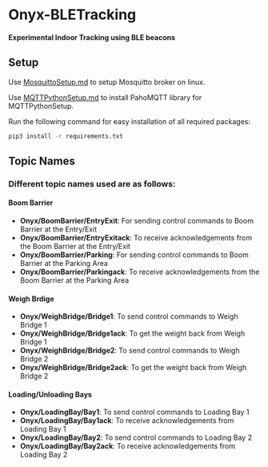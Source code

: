 # Onyx-BLETracking
 #### Experimental Indoor Tracking using BLE beacons

## Setup

Use [MosquittoSetup.md](https://gitlab.com/aj-ames/Onyx-BLETracker/blob/master/MosquittoSetup.md) to setup Mosquitto broker on linux.

Use [MQTTPythonSetup.md](https://gitlab.com/aj-ames/Onyx-BLETracker/blob/master/MQTTPythonSetup.md) to install PahoMQTT library for MQTTPythonSetup.

Run the following command for easy installation of all required packages:
```sh
pip3 install -r requirements.txt
```
## Topic Names
 
 ### Different topic names used are as follows:

 #### Boom Barrier
-  **Onyx/BoomBarrier/EntryExit**: For sending control commands to Boom Barrier at the Entry/Exit
- **Onyx/BoomBarrier/EntryExitack**: To receive acknowledgements from the Boom Barrier at the Entry/Exit
-  **Onyx/BoomBarrier/Parking**: For sending control commands to Boom Barrier at the Parking Area
- **Onyx/BoomBarrier/Parkingack**: To receive acknowledgements from the Boom Barrier at the Parking Area

#### Weigh Brdige
- **Onyx/WeighBridge/Bridge1**: To send control commands to Weigh Bridge 1
- **Onyx/WeighBridge/Bridge1ack**: To get the weight back from Weigh Bridge 1
- **Onyx/WeighBridge/Bridge2**: To send control commands to Weigh Bridge 2
- **Onyx/WeighBridge/Bridge2ack**: To get the weight back from Weigh Bridge 2

#### Loading/Unloading Bays
- **Onyx/LoadingBay/Bay1**: To send control commands to Loading Bay 1
- **Onyx/LoadingBay/Bay1ack**: To receive acknowledgements from Loading Bay 1
- **Onyx/LoadingBay/Bay2**: To send control commands to Loading Bay 2
- **Onyx/LoadingBay/Bay2ack**: To receive acknowledgements from Loading Bay 2